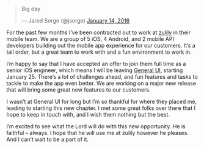 <blockquote class="twitter-tweet" lang="en"><p lang="en" dir="ltr">Big day</p>&mdash; Jared Sorge (@jsorge) <a href="https://twitter.com/jsorge/status/687678601123106816">January 14, 2016</a></blockquote> <script async src="//platform.twitter.com/widgets.js" charset="utf-8"></script>

For the past few months I’ve been contracted out to work at [zulily](https://www.zulily.com) in their mobile team. We are a group of 5 iOS, 4 Android, and 2 mobile API developers building out the mobile app experience for our customers. It’s a tall order, but a great team to work with and a fun environment to work in.

I’m happy to say that I have accepted an offer to join them full time as a senior iOS engineer, which means I will be leaving [General UI](http://jsorge.net/2015/07/19/im-hired-at-general-ui/), starting January 25. There’s a lot of challenges ahead, and fun features and tasks to tackle to make the app even better. We are working on a major new release that will bring some great new features to our customers.

I wasn’t at General UI for long but I’m so thankful for where they placed me, leading to starting this new chapter.   I met some great folks over there that I hope to keep in touch with, and I wish them nothing but the best.

I’m excited to see what the Lord will do with this new opportunity. He is faithful – always. I hope that he will use me at zulily however he pleases. And I can’t wait to be a part of it.
